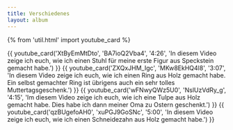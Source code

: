 ```yaml
---
title: Verschiedenes
layout: album
---
```


{% from 'util.html' import youtube_card %}


{{ youtube_card('XtByEmMtDto', 'BA7ioQ2Vba4', '4:26', 'In diesem Video zeige ich euch, wie ich einen Stuhl für meine erste Figur aus Speckstein gemacht habe.') }}
{{ youtube_card('ZXQxJHM_Igc', 'MKw8EkHQ4l8', '3:07', 'In diesem Video zeige ich euch, wie ich einen Ring aus Holz gemacht habe. Ein selbst gemachter Ring ist übrigens auch ein sehr tolles Muttertagsgeschenk.') }}
{{ youtube_card('wFNwyQWz5U0', 'NslUzVdRy_g', '4:15', 'Im diesem Video zeige ich euch, wie ich eine Tulpe aus Holz gemacht habe. Dies habe ich dann meiner Oma zu Ostern geschenkt.') }}
{{ youtube_card('qzBUgefoAH0', 'xuPGJ9GoSNc', '5:00', 'In diesem Video zeige ich euch, wie ich einen Schneidezahn aus Holz gemacht habe.') }}
